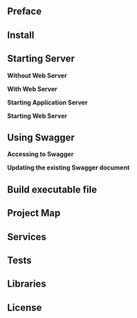 ## Preface

## Install

## Starting Server

**Without Web Server**

**With Web Server**

**Starting Application Server**

**Starting Web Server**

## Using Swagger

**Accessing to Swagger**

**Updating the existing Swagger document**

## Build executable file

## Project Map

## Services

## Tests

## Libraries

## License